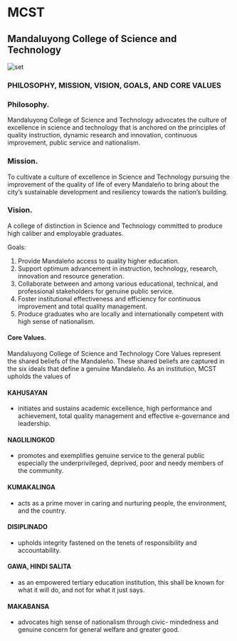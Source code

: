 # MCST
## Mandaluyong College of Science and Technology
![set](https://www.dropbox.com/scl/fi/lqr2ga3iqeunnver6ky8d/mcst_header.jpg?rlkey=lnfzo91m0eowar8e91l1ydf8d&dl=0)

### PHILOSOPHY, MISSION, VISION, GOALS, AND CORE VALUES

### Philosophy. 

Mandaluyong College of Science and Technology
advocates the culture of excellence in science and technology that is
anchored on the principles of quality instruction, dynamic research and
innovation, continuous improvement, public service and nationalism.


### Mission. 

To cultivate a culture of excellence in Science and Technology
pursuing the improvement of the quality of life of every Mandaleño to
bring about the city’s sustainable development and resiliency towards the
nation’s building.

### Vision. 

A college of distinction in Science and Technology committed to
produce high caliber and employable graduates.

Goals:
1. Provide Mandaleño access to quality higher education.
2. Support optimum advancement in instruction, technology,
research, innovation and resource generation.
3. Collaborate between and among various educational,
technical, and professional stakeholders for genuine public
service.
4. Foster institutional effectiveness and efficiency for
continuous improvement and total quality management.
5. Produce graduates who are locally and internationally
competent with high sense of nationalism.

#### Core Values. 

Mandaluyong College of Science and Technology Core
Values represent the shared beliefs of the Mandaleño. These shared
beliefs are captured in the six ideals that define a genuine Mandaleño.
As an institution, MCST upholds the values of

#### KAHUSAYAN
- initiates and sustains academic excellence, high
performance and achievement, total quality management and effective
e-governance and leadership.

#### NAGLILINGKOD
- promotes and exemplifies genuine service to the
general public especially the underprivileged, deprived, poor and needy
members of the community.

#### KUMAKALINGA 
- acts as a prime mover in caring and nurturing people,
the environment, and the country.

#### DISIPLINADO
- upholds integrity fastened on the tenets of responsibility and
accountability.

#### GAWA, HINDI SALITA
- as an empowered tertiary education institution, this
shall be known for what it will do, and not for what it just says.

#### MAKABANSA
- advocates high sense of nationalism through civic-
mindedness and genuine concern for general welfare and greater good.
